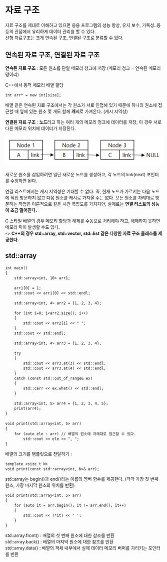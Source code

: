 # 자료 구조

자료 구조를 제대로 이해하고 있으면 응용 프로그램의 성능 향상, 유지 보수, 가독성..등등의 관점에서 유리하게 데이터 관리를 할 수 있다.<br>
선형 자료구조는 크게 연속된 구조, 연결된 구조로 분류할 수 있다.

## 연속된 자료 구조, 연결된 자료 구조

**연속된 자료 구조** : 모든 원소를 단일 메모리 청크에 저장 (메모리 청크 = 연속된 메모리 덩어리)<br>

C++에서 동적 메모리 배열 할당

~~~
int arr* = new int[size];
~~~

배열 같은 연속된 자료 구조에서는 각 원소가 서로 인접해 있기 때문에 하나의 원소에 접근할 때 옆에 있는 원소 몇 개도 함께 **캐시**로 가져온다. (캐시 지역성)

**연결된 자료 구조** : **노드**라고 하는 여러 개의 메모리 청크에 데이터를 저장, 이 경우 서로 다른 메모리 위치에 데이터가 저장된다.<br>

![연결된 자료 구조](Datas/Linked_Structure.jpg)

새로운 원소를 삽입하려면 일단 새로운 노드를 생성하고, 각 노드의 link(next) 포인터를 수정하면 된다.

연결 리스트에서는 캐시 지역성은 기대할 수 없다. 즉, 현재 노드가 가르키는 다음 노드에 직접 방문하지 않고 다음 원소를 캐시로 가져올 수는 없다. 모든 원소를 차례대로 방문하는 작업은 이론적으로 같은 시간 복잡도를 가지지만, 실제로는 **연결 리스트의 성능이 조금 떨어진다.**

C 스타일 배열의 경우 메모리 할당과 해제를 수동으로 처리해야 하고, 해제하지 못하면 메모리 릭이 발생할 수도 있다.<br>
-> **C++의 경우 std::array, std::vector, std::list 같은 다양한 자료 구조 클래스를 제공한다.**

## std::array

~~~
int main()
{
    std::array<int, 10> arr1;

    arr1[0] = 1;
    std::cout << arr1[0] << std::endl;

    std::array<int, 4> arr2 = {1, 2, 3, 4};
    
    for (int i=0; i<arr2.size(); i++)
    {
        std::cout << arr2[i] << " ";
    }
    std::cout << std::endl;

    std::array<int, 4> arr3 = {1, 2, 3, 4};

    try
    {
        std::cout << arr3.at(3) << std::endl;
        std::cout << arr3.at(4) << std::endl;
    }
    catch (const std::out_of_range& ex)
    {
        std::cerr << ex.what() << std::endl;
    }

    std::array<int, 5> arr4 = {1, 2, 3, 4, 5};
    print(arr4);
}

void print(std::array<int, 5> arr)
{
    for (auto ele : arr) // 배열의 원소에 차례대로 접근할 수 있다.
        std::cout << ele << ", ";
}
~~~

배열의 크기를 탬플릿으로 전달하기 :

~~~
template <size_t N>
void print(const std::array<int, N>& arr);
~~~

std::array는 begin()과 end()라는 이름의 멤버 함수를 제공한다. (각각 가장 첫 번째 원소, 가장 마지막 원소의 위치를 반환)

~~~
void print(std::array<int, 5> arr)
{
    for (auto it = arr.begin(); it != arr.end(); it++)
    {
        std::cout << (*it) << ' ';
    }
}
~~~

std::array.front() : 배열의 첫 번째 원소에 대한 참조를 반환<br>
std::array.back() : 배열의 마지막 원소에 대한 참조를 반환<br>
std::array.data() : 배열의 객체 내부에서 실제 데이터 메모리 버퍼를 가리키는 포인터를 반환